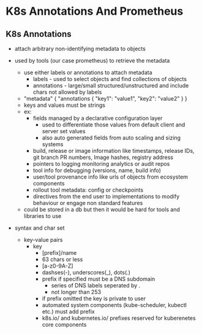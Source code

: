 # K8s Annotations And Prometheus

## K8s Annotations
- attach arbitrary non-identifying metadata to objects
- used by tools (our case prometheus) to retrieve the metadata
    - use either labels or annotations to attach metadata
        - labels - used to select objects and find collections of objects
        - annotations - large/small structured/unstructured and include chars not allowed
          by labels
    - "metadata" {
        "annotations {
            "key1": "value1",
            "key2": "value2"
         }
      }
    - keys and values must be strings
    - ex:
        - fields managed by a declarative configuration layer
            - used to differentiate those values from default client and server set values
            - also auto generated fields from auto scaling and sizing systems
        - build, release or image information like timestamps, release IDs, git branch
          PR numbers, Image hashes, registry address
        - pointers to logging monitoring analytics or audit repos
        - tool info for debugging (versions, name, build info)
        - user/tool provenance info like urls of objects from ecosystem components
        - rollout tool metadata: config or checkpoints
        - directives from the end user to implementations to modify behaviour or engage
          non standard features
    - could be stored in a db but then it would be hard for tools and libraries to use

- syntax and char set
    - key-value pairs
        - key
            - [prefix]/name
            - 63 chars or less
            - [a-z0-9A-Z]
            - dashses(-), underscores(_), dots(.)
            - prefix if specified must be a DNS subdomain
                - series of DNS labels seperated by .
                - not longer than 253
            - if prefix omitted the key is private to user
            - automated system components (kube-scheduler, kubectl etc.)
              must add prefix
            - k8s.io/ and kubernetes.io/ prefixes reserved for kuberenetes core components
